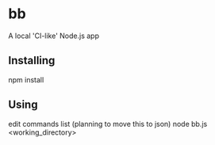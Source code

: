 # bb
A local 'CI-like' Node.js app

## Installing
npm install

## Using
edit commands list (planning to move this to json)
node bb.js <working_directory>
